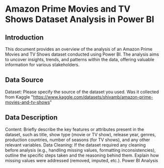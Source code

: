 # Amazon Prime Movies and TV Shows Dataset Analysis in Power BI

## Introduction

This document provides an overview of the analysis of an Amazon Prime Movies and TV Shows dataset conducted using Power BI. The analysis aims to uncover insights, trends, and patterns within the data, offering valuable information for various stakeholders.

## Data Source

Dataset: Please specify the source of the dataset you used. Was it collected from  Kaggle "https://www.kaggle.com/datasets/shivamb/amazon-prime-movies-and-tv-shows"

## Data Description

Content: Briefly describe the key features or attributes present in the dataset, such as title, show type (movie or TV show), release year, genres, production countries, number of seasons (for TV shows), and any other relevant variables.
Data Cleaning: If the dataset required any cleaning before analysis (e.g., handling missing values, formatting inconsistencies), outline the specific steps taken and the reasoning behind them. Explain how missing values were addressed (removed, imputed, etc.).
Power BI Analysis
